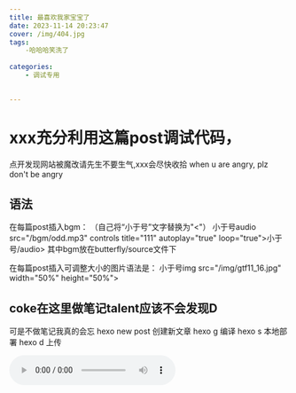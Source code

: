 ```yaml
---
title: 最喜欢我家宝宝了
date: 2023-11-14 20:23:47
cover: /img/404.jpg
tags:
    -哈哈哈笑洗了
    
categories:
    - 调试专用

   
---
```


# xxx充分利用这篇post调试代码，
点开发现网站被魔改请先生不要生气,xxx会尽快收拾
when u are angry, plz don't be angry

## 语法
在每篇post插入bgm：
（自己将“小于号”文字替换为"<"）
小于号audio src="/bgm/odd.mp3" controls title="111" autoplay="true" loop="true">小于号/audio>
其中bgm放在butterfly/source文件下

在每篇post插入可调整大小的图片语法是：
小于号img src="/img/gtf11_16.jpg" width="50%" height="50%">

## coke在这里做笔记talent应该不会发现D
可是不做笔记我真的会忘
hexo new post 创建新文章
hexo g 编译
hexo s 本地部署
hexo d 上传




<audio src="\bgm\fallinlove.mp3" controls title="恋爱循环" autoplay="true" loop="true"></audio>


